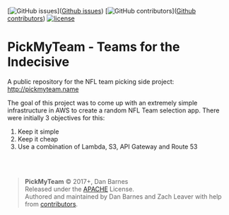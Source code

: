 [![GitHub issues](https://img.shields.io/github/issues/barnzdan/pickmyteam.svg)]([Github issues]) [![GitHub contributors](https://img.shields.io/github/contributors/barnzdan/pickmyteam.svg)]([Github contributors]) [![license](https://img.shields.io/github/license/barnzdan/pickmyteam.svg)](https://github.com/barnzdan/pickmyteam/blob/master/LICENSE)

# PickMyTeam - Teams for the Indecisive

A public repository for the NFL team picking side project: http://pickmyteam.name

The goal of this project was to come up with an extremely simple infrastructure in AWS to create a random NFL Team selection app. There were initially 3 objectives for this:

1. Keep it simple
2. Keep it cheap
3. Use a combination of Lambda, S3, API Gateway and Route 53

<br><br>
>**PickMyTeam** © 2017+, Dan Barnes<br>
Released under the [APACHE] License.<br>
Authored and maintained by Dan Barnes and Zach Leaver with help from [contributors][Github contributors].

[APACHE]: https://www.apache.org/licenses/LICENSE-2.0
[Github issues]: https://github.com/barnzdan/pickmyteam/issues
[Github contributors]: https://github.com/barnzdan/pickmyteam/graphs/contributors